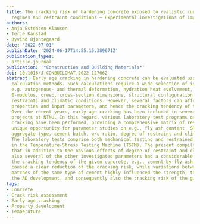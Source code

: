 ```yaml
---
title: The cracking risk of hardening concrete exposed to realistic curing temperature
  regimes and restraint conditions – Experimental investigations of important parameters
authors:
- Anja Estensen Klausen
- Terje Kanstad
- Øyvind Bjøntegaard
date: '2022-07-01'
publishDate: '2024-06-17T14:55:15.389671Z'
publication_types:
- article-journal
publication: '*Construction and Building Materials*'
doi: 10.1016/J.CONBUILDMAT.2022.127662
abstract: Early age cracking in hardening concrete can be evaluated using dedicated
  calculation methods. Such calculations require a wide selection of input parameters,
  e.g. autogenous- and thermal deformation, hydration heat evolvement, tensile strength,
  E-modulus, creep, cross-section dimensions, structural configuration (degree of
  restraint) and climatic conditions. However, several factors can affect these materials
  properties and input parameters, and hence the cracking tendency of the concrete.
  Over the recent years, early age cracking has been included in several research
  projects at NTNU. In this regard, various laboratory test programs on early age
  cracking have been performed, providing a comprehensive matrix of results and a
  unique opportunity for parameter studies on e.g., fly ash content, SRA-addition,
  aggregate type, cement batch, w/c-ratio, degree of restraint and climatic conditions.
  The laboratory tests comprise both mechanical testing and restrained stress tests
  in the Temperature-Stress Testing Machine (TSTM). The present compilation showed
  that in addition to the obvious effects of degree of restraint and climatic conditions,
  also several of the other investigated parameters had a considerable influence on
  the cracking tendency of the given concrete, e.g., cement-by-fly ash replacement
  caused a clear reduction of the cracking risk, while variations between different
  batches of the same type of cement highly influenced the strength, the heat evolvement,
  the AD development, and consequently also the cracking risk of the given concrete.
tags:
- Concrete
- Crack risk assessment
- Early age cracking
- Property development
- Temperature
---
```

